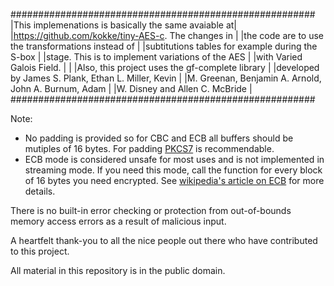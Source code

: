 #######################################################
|This implemenations is basically the same avaiable at|
|https://github.com/kokke/tiny-AES-c. The changes in  |
|the code are to use the transformations instead of   |
|subtitutions tables for example during the S-box     |
|stage. This is to implement variations of the AES    |
|with Varied Galois Field.                            |              |
|Also, this project uses the gf-complete library      |
|developed by James S. Plank, Ethan L. Miller, Kevin  |
|M. Greenan, Benjamin A. Arnold, John A. Burnum, Adam |
|W. Disney and Allen C. McBride                       |
#######################################################


Note: 
 * No padding is provided so for CBC and ECB all buffers should be mutiples of 16 bytes. For padding [PKCS7](https://en.wikipedia.org/wiki/Padding_(cryptography)#PKCS7) is recommendable.
 * ECB mode is considered unsafe for most uses and is not implemented in streaming mode. If you need this mode, call the function for every block of 16 bytes you need encrypted. See [wikipedia's article on ECB](https://en.wikipedia.org/wiki/Block_cipher_mode_of_operation#Electronic_Codebook_(ECB)) for more details.

There is no built-in error checking or protection from out-of-bounds memory access errors as a result of malicious input.

A heartfelt thank-you to all the nice people out there who have contributed to this project.


All material in this repository is in the public domain.
